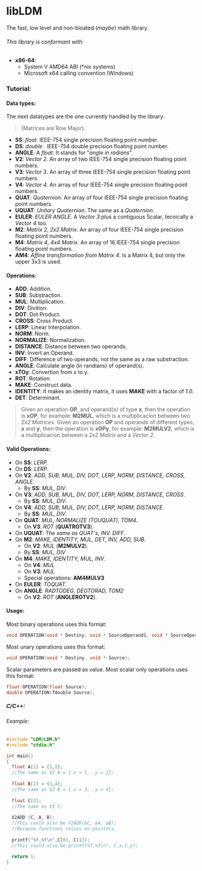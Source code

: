 # libLDM
The fast, low level and non-bloated (*maybe*) math library.

###### This library is conformant with:
 *  **x86-64**:
    * System V AMD64 ABI (*nix systems)
    * Microsoft x64 calling convention (Windows) 
    
### Tutorial:

#### Data types:
  The next datatypes are the one currently handled by the library:
>(Matrices are Row Major).
* **SS**: *float*. IEEE-754 single precision floating point number.
* **DS**: *double* . IEEE-754 double precision floating point number.
* **ANGLE**: A *float*. It stands for "*angle in radians*".
* **V2**: *Vector 2*. An array of two IEEE-754 single precision floating point numbers.
* **V3**: *Vector 3*. An array of three IEEE-754 single precision floating point numbers.
* **V4**: *Vector 4*. An array of four IEEE-754 single precision floating point numbers.
* **QUAT**: *Quaternion*. An array of four IEEE-754 single precision floating point numbers.
* **UQUAT**: *Unitary Quaternion*. The same as a *Quaternion*.
* **EULER**: *EULER ANGLE*. A *Vector 3* plus a contiguous Scalar, tecnically a *Vector 4* too.
* **M2**: *Matrix 2*, *2x2 Matrix*. An array of four IEEE-754 single precision floating point numbers.
* **M4**: *Matrix 4*, *4x4 Matrix*. An array of 16 IEEE-754 single precision floating point numbers.
* **AM4**: *Affine transformation from Matrix 4*. Is a Matrix 4, but only the upper 3x3 is used.

#### Operations:
* **ADD**: Addition.
* **SUB**: Substraction.
* **MUL**: Multiplication.
* **DIV**: Divition.
* **DOT**: Dot Product.
* **CROSS**: Cross Product.
* **LERP**: Linear Interpolation.
* **NORM**: Norm.
* **NORMALIZE**: Normalization.
* **DISTANCE**: Distance between two operands.
* **INV**: Invert an Operand.
* **DIFF**: Difference of two operands, not the same as a raw substraction.
* **ANGLE**: Calculate angle (in randians) of operand(s).
* **xTOy**: Convertion from x to y.
* **ROT**: Rotation.
* **MAKE**: Construct data.
* **IDENTITY**: It makes an identity matrix, it uses **MAKE** with a factor of *1.0*.
* **DET**: Determinant.

> Given an operation **OP**, and operand(s) of type **x**, then the operation is **xOP**, for example: **M2MUL**, which is a multiplicacion between two *2x2 Matrices*.
> Given an operation **OP** and operands of different types, **x** and **y**, then the operation is **xOPy**, for example: **M2MULV2**, which is a multiplicacion between a *2x2 Matrix* and a *Vector 2*.

#### Valid Operations:
* On **SS**: *LERP*.
* On **DS**: *LERP*.
* On **V2**: *ADD, SUB, MUL, DIV, DOT, LERP, NORM, DISTANCE, CROSS, ANGLE*.
   * By **SS**: *MUL, DIV*.
* On **V3**: *ADD, SUB, MUL, DIV, DOT, LERP, NORM, DISTANCE, CROSS*.
   * By **SS**: *MUL, DIV*.
* On **V4**: *ADD, SUB, MUL, DIV, DOT, LERP, NORM, DISTANCE*.
   * By **SS**: *MUL, DIV*.
* On **QUAT**: *MUL, NORMALIZE (TOUQUAT), TOM4*.
   * On **V3**: *ROT* (**QUATROTV3**).
* On **UQUAT**: *The same as QUAT's*, *INV. DIFF*.
* On **M2**: *MAKE, IDENTITY, MUL, DET, INV, ADD, SUB*.
   * On **V2**: *MUL* (**M2MULV2**).
   * By **SS**: *MUL, DIV*
* On **M4**: *MAKE, IDENTITY, MUL, INV*.
   * On **V4**: *MUL*
   * On **V3**: *MUL*
   * Special operations: **AM4MULV3**
* On **EULER**: *TOQUAT*.
* On **ANGLE**: *RADTODEG, DEGTORAD, TOM2*
   * On **V2**: *ROT* (**ANGLEROTV2**).




#### Usage:
Most binary operations uses this format: 
```C
void OPERATION(void * Destiny, void * SourceOperand1, void * SourceOperand2);
```
Most unary operations uses this format:
```C
void OPERATION(void * Destiny, void * Source);
```
Scalar parameters are passed as value.
Most scalar only operations uses this format:
```C
float OPERATION(float Source);
double OPERATION(fdouble Source);
```

##### C/C++:
###### Example:
```C
#include "LDM/LDM.h"
#include "stdio.h"

int main()
{
  float A[2] = {1,2};
  //The same as V2 A = {.x = 1, .y = 2};
  
  float B[2] = {3,4};
  //The same as V2 B = {.x = 3, .y = 4};
  
  float C[2];
  //The same as V3 C;
  
  V2ADD (C, A, B);
  //This could also be V2ADD(&C, &A, &B);
  //Because functions relies on pointers.
  
  printf("%f,%f\n",C[0], C[1]);
  //This could also be printf(%f,%f\n", C.x,C.y);
  
  return 1;
}

```
